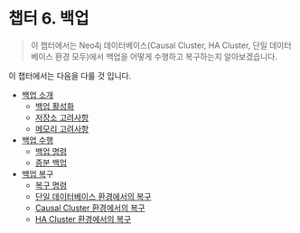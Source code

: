 # 챕터 6. 백업

> 이 챕터에서는 Neo4j 데이터베이스\(Causal Cluster, HA Cluster, 단일 데이터베이스 환경 모두\)에서 백업을 어떻게 수행하고 복구하는지 알아보겠습니다.

이 챕터에서는 다음을 다룰 것 입니다.

* [백업 소개](/chapter6/chapter6_1.md)
  * [백업 활성화](/chapter6/chapter6_1.md#chapter612)
  * [저장소 고려사항](/chapter6/chapter6_1.md#chapter613)
  * [메모리 고려사항](/chapter6/chapter6_1.md#chapter614)
* [백업 수행](/chapter6/chapter6_2.md)
  * [백업 명령](/chapter6/chapter6_2.md#chapter621)
  * [증분 백업](/chapter6/chapter6_2.md#chapter622)
* [백업 복](/chapter6/chapter6_3.md)구
  * [복구 명령](/chapter6/chapter6_3.md#chapter631)
  * [단일 데이터베이스 환경에서의 복구](/chapter6/chapter6_3.md#chapter632)
  * [Causal Cluster 환경에서의 복구](/chapter6/chapter6_3.md#chapter633)
  * [HA Cluster 환경에서의 복구](/chapter6/chapter6_3.md#chapter634)



